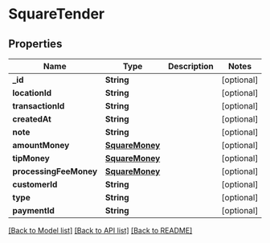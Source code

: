 # SquareTender

## Properties
Name | Type | Description | Notes
------------ | ------------- | ------------- | -------------
**_id** | **String** |  | [optional] 
**locationId** | **String** |  | [optional] 
**transactionId** | **String** |  | [optional] 
**createdAt** | **String** |  | [optional] 
**note** | **String** |  | [optional] 
**amountMoney** | [**SquareMoney**](SquareMoney.md) |  | [optional] 
**tipMoney** | [**SquareMoney**](SquareMoney.md) |  | [optional] 
**processingFeeMoney** | [**SquareMoney**](SquareMoney.md) |  | [optional] 
**customerId** | **String** |  | [optional] 
**type** | **String** |  | [optional] 
**paymentId** | **String** |  | [optional] 

[[Back to Model list]](../README.md#documentation-for-models) [[Back to API list]](../README.md#documentation-for-api-endpoints) [[Back to README]](../README.md)


